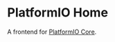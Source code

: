 # PlatformIO Home

A frontend for [PlatformIO Core](http://docs.platformio.org/en/latest/core.html).
